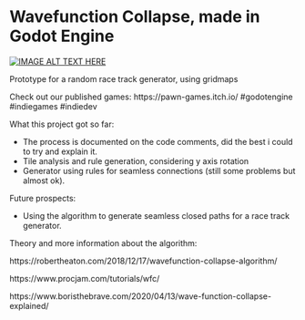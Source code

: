 # Wavefunction Collapse, made in Godot Engine
[![IMAGE ALT TEXT HERE](https://img.youtube.com/vi/gWxspGblaWc/0.jpg)](https://www.youtube.com/watch?v=gWxspGblaWc)
<p>Prototype for a random race track generator, using gridmaps
<p>Check out our published games:
https://pawn-games.itch.io/
#godotengine #indiegames #indiedev

What this project got so far:
 - The process is documented on the code comments, did the best i could to try and explain it.
 - Tile analysis and rule generation, considering y axis rotation
 - Generator using  rules for seamless connections (still some problems but almost ok).

Future prospects:
 - Using the algorithm to generate seamless closed paths for a race track generator.

<p>Theory and more information about the algorithm:
<p>https://robertheaton.com/2018/12/17/wavefunction-collapse-algorithm/
<p>https://www.procjam.com/tutorials/wfc/
<p>https://www.boristhebrave.com/2020/04/13/wave-function-collapse-explained/
